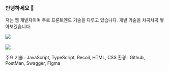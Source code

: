 ### 안녕하세요 👋
저는 웹 개발자이며 주로 프론트엔드 기술을 다루고 있습니다.
개발 가술을 차곡차곡 쌓아보겠습니다.

<img src="https://github-readme-stats.vercel.app/api/top-langs/?username=wjyeop&layout=compact"><br><br>
<img src="https://github-readme-stats.vercel.app/api?username=wjyeop&show_icons=true">

주요 기술 : JavaScript, TypeScript, Recoil, HTML, CSS
환경 : Github, PostMan, Swagger, Figma
